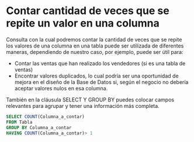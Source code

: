 # Contar cantidad de veces que se repite un valor en una columna

Consulta con la cual podremos contar la cantidad de veces que se repite los valores de una columna en una tabla puede ser utilizada de diferentes maneras, dependiendo de nuestro caso, por ejemplo, puede ser útil para:
* Contar las ventas que han realizado los vendedores (si es una tabla de ventas)
* Encontrar valores duplicados, lo cual podría ser una oportunidad de mejora en el diseño de la Base de Datos si, según el negocio no debería aceptar valores nulos en esa columna.

También en la cláusula SELECT Y GROUP BY puedes colocar campos relevantes para agrupar y tener una información más completa.


```sql
SELECT COUNT(Columna_a_contar)
FROM Tabla
GROUP BY Columna_a_contar
HAVING COUNT(Columna_a_contar)> 1
```
